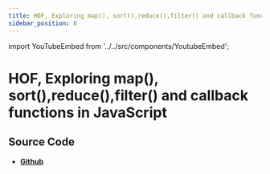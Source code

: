 ```yaml
---
title: HOF, Exploring map(), sort(),reduce(),filter() and callback functions in JavaScript
sidebar_position: 8
---
```


import YouTubeEmbed from '../../src/components/YoutubeEmbed';

# HOF, Exploring map(), sort(),reduce(),filter() and callback functions in JavaScript

<YouTubeEmbed videoId="Qg-KmHAk40Y" />

## Source Code

- [**Github**](https://github.com/isarojdahal/javascript-workshop)
